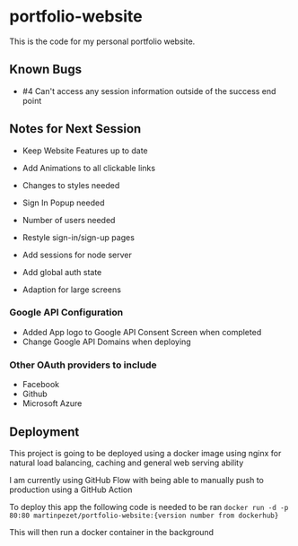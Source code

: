 # portfolio-website

This is the code for my personal portfolio website.

## Known Bugs

- #4 Can't access any session information outside of the success end point

## Notes for Next Session

- Keep Website Features up to date
- Add Animations to all clickable links
- Changes to styles needed
- Sign In Popup needed
- Number of users needed
- Restyle sign-in/sign-up pages
- Add sessions for node server
- Add global auth state

- Adaption for large screens

### Google API Configuration
- Added App logo to Google API Consent Screen when completed
- Change Google API Domains when deploying

### Other OAuth providers to include
- Facebook
- Github
- Microsoft Azure

## Deployment

This project is going to be deployed using a docker image using nginx for natural load balancing, caching and general web serving ability

I am currently using GitHub Flow with being able to manually push to production using a GitHub Action

To deploy this app the following code is needed to be ran `docker run -d -p 80:80 martinpezet/portfolio-website:{version number from dockerhub}`

This will then run a docker container in the background
